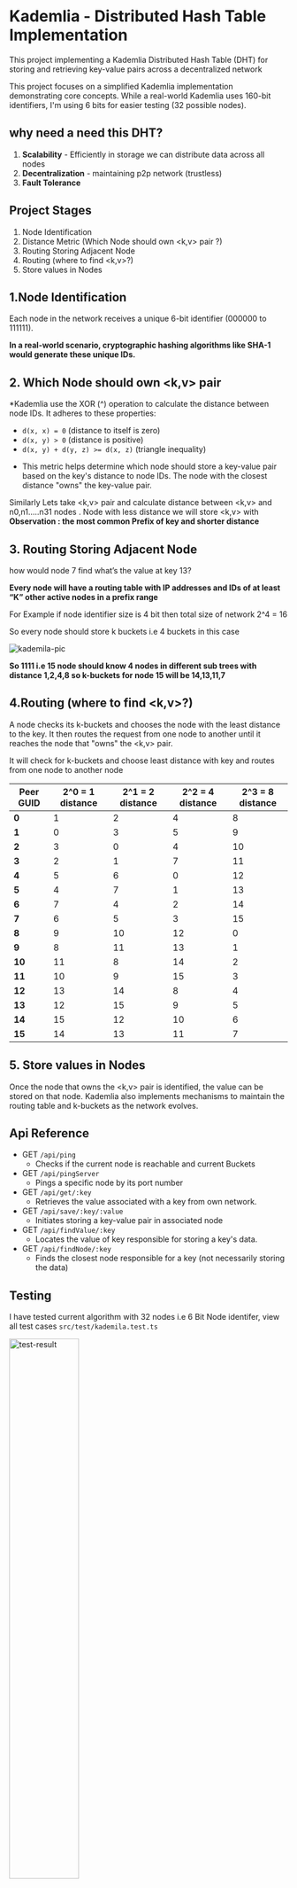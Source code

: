 # Kademlia - Distributed Hash Table Implementation

This project implementing a Kademlia Distributed Hash Table (DHT) for storing and retrieving key-value pairs across a decentralized network

This project focuses on a simplified Kademlia implementation demonstrating core concepts. While a real-world Kademlia uses 160-bit identifiers, I'm using 6 bits for easier testing (32 possible nodes).

## why need a need this DHT?

1. **Scalability** - Efficiently in storage we can distribute data across all nodes
2. **Decentralization** - maintaining p2p network (trustless)
3. **Fault Tolerance**

## Project Stages

1. Node Identification
2. Distance Metric (Which Node should own <k,v> pair ?)
3. Routing Storing Adjacent Node
4. Routing (where to find <k,v>?)
5. Store values in Nodes

## 1.Node Identification

Each node in the network receives a unique 6-bit identifier (000000 to 111111).

**In a real-world scenario, cryptographic hashing algorithms like SHA-1 would generate these unique IDs.**

## **2. Which Node should own <k,v> pair**

\*Kademlia use the XOR (^) operation to calculate the distance between node IDs. It adheres to these properties:

- `d(x, x) = 0` (distance to itself is zero)
- `d(x, y) > 0` (distance is positive)
- `d(x, y) + d(y, z) >= d(x, z)` (triangle inequality)

* This metric helps determine which node should store a key-value pair based on the key's distance to node IDs. The node with the closest distance "owns" the key-value pair.

Similarly Lets take <k,v> pair and calculate distance between <k,v> and n0,n1.....n31 nodes . Node with less distance we will store <k,v> with <Node>
**Observation : the most common Prefix of key and shorter distance**

## **3. Routing Storing Adjacent Node**

how would node 7 find what’s the value at key 13?

**Every node will have a routing table with IP addresses and IDs of at least “K” other active nodes in a prefix range**

For Example if node identifier size is 4 bit then total size of network 2^4 = 16

So every node should store k buckets i.e 4 buckets in this case

![kademila-pic](https://i0.wp.com/softwareengineeringdaily.com/wp-content/uploads/2018/07/Kademlia2.jpg?resize=730%2C389&ssl=1)

**So 1111 i.e 15 node should know 4 nodes in different sub trees with distance 1,2,4,8 so k-buckets for node 15 will be 14,13,11,7**

## **4.Routing (where to find <k,v>?)**

A node checks its k-buckets and chooses the node with the least distance to the key. It then routes the request from one node to another until it reaches the node that "owns" the <k,v> pair.

It will check for k-buckets and choose least distance with key and routes from one node to another node

| **Peer GUID** | **2^0 = 1 distance** | **2^1 = 2 distance** | **2^2 = 4 distance** | **2^3 = 8 distance** |
| ------------- | -------------------- | -------------------- | -------------------- | -------------------- |
| **0**         | 1                    | 2                    | 4                    | 8                    |
| **1**         | 0                    | 3                    | 5                    | 9                    |
| **2**         | 3                    | 0                    | 4                    | 10                   |
| **3**         | 2                    | 1                    | 7                    | 11                   |
| **4**         | 5                    | 6                    | 0                    | 12                   |
| **5**         | 4                    | 7                    | 1                    | 13                   |
| **6**         | 7                    | 4                    | 2                    | 14                   |
| **7**         | 6                    | 5                    | 3                    | 15                   |
| **8**         | 9                    | 10                   | 12                   | 0                    |
| **9**         | 8                    | 11                   | 13                   | 1                    |
| **10**        | 11                   | 8                    | 14                   | 2                    |
| **11**        | 10                   | 9                    | 15                   | 3                    |
| **12**        | 13                   | 14                   | 8                    | 4                    |
| **13**        | 12                   | 15                   | 9                    | 5                    |
| **14**        | 15                   | 12                   | 10                   | 6                    |
| **15**        | 14                   | 13                   | 11                   | 7                    |

## 5. Store values in Nodes

Once the node that owns the <k,v> pair is identified, the value can be stored on that node. Kademlia also implements mechanisms to maintain the routing table and k-buckets as the network evolves.

## Api Reference

- GET `/api/ping`
  - Checks if the current node is reachable and current Buckets
- GET `/api/pingServer`
  - Pings a specific node by its port number
- GET `/api/get/:key`
  - Retrieves the value associated with a key from own network.
- GET `/api/save/:key/:value`
  - Initiates storing a key-value pair in associated node
- GET `/api/findValue/:key`
  - Locates the value of key responsible for storing a key's data.
- GET `/api/findNode/:key`
  - Finds the closest node responsible for a key (not necessarily storing the data)

## Testing 

I have tested current algorithm with 32 nodes i.e 6 Bit Node identifer, view all test cases `src/test/kademila.test.ts`

<img alt="test-result" src="https://github.com/0xVikasRushi/kademila/assets/88543171/4470d365-133f-4a34-a50d-12796b6385b2" height="50%" width="50%">


